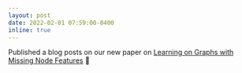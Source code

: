 ```yaml
---
layout: post
date: 2022-02-01 07:59:00-0400
inline: true
---
```


Published a blog posts on our new paper on [Learning on Graphs with Missing Node Features](https://medium.com/data-science/learning-on-graphs-with-missing-features-dd34be61b06) 📝